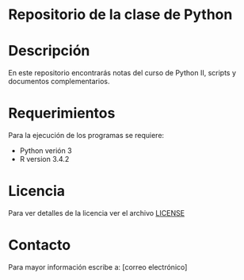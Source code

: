# Repositorio de la clase de Python  

# Descripción   

En este repositorio encontrarás notas del curso de Python II, scripts y documentos complementarios.

# Requerimientos

Para la ejecución de los programas se requiere:
- Python verión 3
- R version 3.4.2
  

# Licencia

Para ver detalles de la licencia ver el archivo [LICENSE](./LICENSE)
  

# Contacto
Para mayor información escribe a: [correo electrónico]
